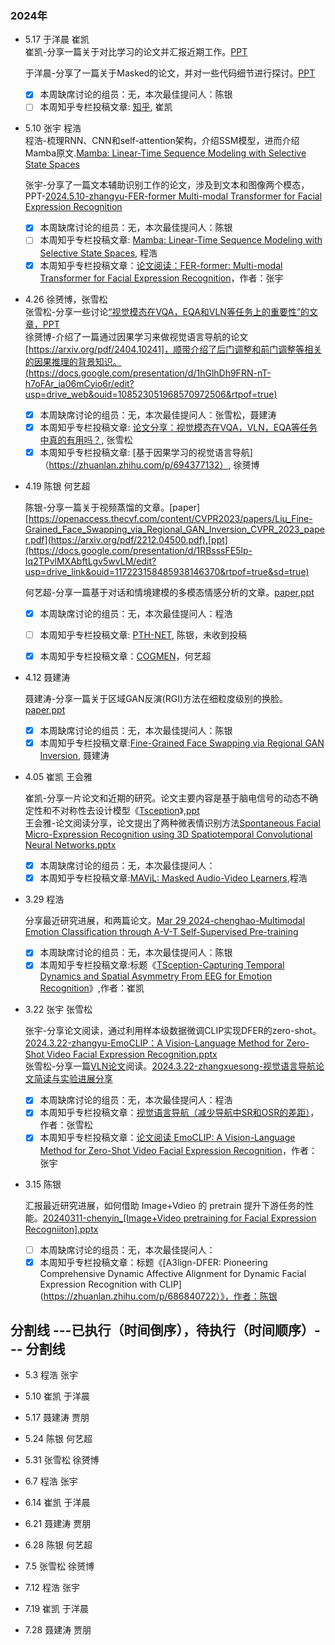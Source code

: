 
### 2024年
- 5.17 于洋晨  崔凯\
  崔凯-分享一篇关于对比学习的论文并汇报近期工作。[PPT](https://docs.google.com/presentation/d/1I3aUK5ntGIGGEVg7OET9vYTDzxRtAPA9/edit#slide=id.p1)

  于洋晨-分享了一篇关于Masked的论文，并对一些代码细节进行探讨。[PPT](https://docs.google.com/presentation/d/1I3aUK5ntGIGGEVg7OET9vYTDzxRtAPA9/edit#slide=id.p1)
  
  - [x] 本周缺席讨论的组员：无，本次最佳提问人：陈银
  - [ ] 本周知乎专栏投稿文章: [知乎](https://zhuanlan.zhihu.com/p/698099502), 崔凯

- 5.10 张宇 程浩\
  程浩-梳理RNN、CNN和self-attention架构，介绍SSM模型，进而介绍Mamba原文.[Mamba: Linear-Time Sequence Modeling with Selective State Spaces](https://docs.google.com/presentation/d/1F0Co522rU__xKtRG7Zqe7NEAe36qqB4J/edit#slide=id.p1)

  张宇-分享了一篇文本辅助识别工作的论文，涉及到文本和图像两个模态，PPT-[2024.5.10-zhangyu-FER-former Multi-modal Transformer for Facial Expression Recognition](https://docs.google.com/presentation/d/15vC7855D_LFRTcQ8N1DpxB_z08ab0gHy/edit?usp=drive_link&ouid=105607574390576704351&rtpof=true&sd=true)
  
  - [x] 本周缺席讨论的组员：无，本次最佳提问人：陈银
  - [ ] 本周知乎专栏投稿文章: [Mamba: Linear-Time Sequence Modeling with Selective State Spaces](https://zhuanlan.zhihu.com/p/697357883), 程浩
  - [x] 本周知乎专栏投稿文章：[论文阅读：FER-former: Multi-modal Transformer for Facial Expression Recognition](https://zhuanlan.zhihu.com/p/696439106)，作者：张宇

- 4.26 徐赟博，张雪松   
  张雪松-分享一些讨论[“视觉模态在VQA，EQA和VLN等任务上的重要性”的文章，PPT](https://docs.google.com/presentation/d/11yrPMOLRm0U9azxm2Jb-WfHceKVcVEFG/edit?usp=drive_web&ouid=105694431737350823330&rtpof=true)   
  徐赟博-介绍了一篇通过因果学习来做视觉语言导航的论文[https://arxiv.org/pdf/2404.10241]，顺带介绍了后门调整和前门调整等相关的因果推理的背景知识。(https://docs.google.com/presentation/d/1hGlhDh9FRN-nT-h7oFAr_ia06mCyio6r/edit?usp=drive_web&ouid=108523051968570972506&rtpof=true)
  - [x] 本周缺席讨论的组员：无，本次最佳提问人：张雪松，聂建涛
  - [x] 本周知乎专栏投稿文章: [论文分享：视觉模态在VQA，VLN，EQA等任务中真的有用吗？](https://zhuanlan.zhihu.com/p/694329491), 张雪松
  - [x] 本周知乎专栏投稿文章: [基于因果学习的视觉语言导航]（https://zhuanlan.zhihu.com/p/694377132）, 徐赟博
  
- 4.19	陈银 何艺超
  
  陈银-分享一篇关于视频蒸馏的文章。[paper][https://openaccess.thecvf.com/content/CVPR2023/papers/Liu_Fine-Grained_Face_Swapping_via_Regional_GAN_Inversion_CVPR_2023_paper.pdf](https://arxiv.org/pdf/2212.04500.pdf),[ppt](https://docs.google.com/presentation/d/1RBsssFE5lp-Iq2TPvlMXAbftLgv5wvLM/edit?usp=drive_link&ouid=117223158485938146370&rtpof=true&sd=true)

  何艺超-分享一篇基于对话和情境建模的多模态情感分析的文章。[paper](https://arxiv.org/abs/2205.02455),[ppt](https://docs.google.com/presentation/d/1AL8QtHZo965MSr1Mhs6AvvgiAs-iifmP/edit#slide=id.p3)
  - [x] 本周缺席讨论的组员：无，本次最佳提问人：程浩
  - [ ] 本周知乎专栏投稿文章: [PTH-NET](https://zhuanlan.zhihu.com/p/693939726?), 陈银，未收到投稿
  - [x] 本周知乎专栏投稿文章：[COGMEN](https://zhuanlan.zhihu.com/p/692989727)，何艺超
 
      
- 4.12	聂建涛
  
  聂建涛-分享一篇关于区域GAN反演(RGI)方法在细粒度级别的换脸。[paper](https://openaccess.thecvf.com/content/CVPR2023/papers/Liu_Fine-Grained_Face_Swapping_via_Regional_GAN_Inversion_CVPR_2023_paper.pdf),[ppt](https://docs.google.com/presentation/d/18mptJJIrZ_3WrVLHL9qSd5Bf4XcPop8u/edit#slide=id.p5)

  - [x] 本周缺席讨论的组员：无，本次最佳提问人：陈银
  - [x] 本周知乎专栏投稿文章:[Fine-Grained Face Swapping via Regional GAN Inversion](https://zhuanlan.zhihu.com/p/693977227?), 聂建涛

- 4.05	崔凯 王会雅
  
  崔凯-分享一片论文和近期的研究。论文主要内容是基于脑电信号的动态不确定性和不对称性去设计模型《[Tsception](https://ieeexplore.ieee.org/stamp/stamp.jsp?arnumber=9762054)》,[ppt](https://docs.google.com/presentation/d/13yxf6I43vWx6IluOKf6ajXWniQ4kv8PR/edit#slide=id.p1)\
  王会雅-论文阅读分享，论文提出了两种微表情识别方法[Spontaneous Facial Micro-Expression Recognition using 3D Spatiotemporal Convolutional Neural Networks.pptx](https://docs.google.com/presentation/d/1rVP3C3CYJbvDkcPxy-fRLl9Yxp38Sblt/edit#slide=id.p1)

  - [x] 本周缺席讨论的组员：无，本次最佳提问人：
  - [x] 本周知乎专栏投稿文章:[MAViL: Masked Audio-Video Learners](https://zhuanlan.zhihu.com/p/690067209),程浩

- 3.29	程浩
  
  分享最近研究进展，和两篇论文。[Mar 29 2024-chenghao-Multimodal Emotion Classification through A-V-T Self-Supervised Pre-training](https://docs.google.com/presentation/d/1BCs9gJBQT6WDJNJvgFemcnAdVXwj420-/edit#slide=id.p1)
  - [x] 本周缺席讨论的组员：无，本次最佳提问人：陈银
  - [x] 本周知乎专栏投稿文章:标题《[TSception-Capturing Temporal Dynamics and Spatial Asymmetry From EEG for Emotion Recognition](https://zhuanlan.zhihu.com/p/689915437)》,作者：崔凯

- 3.22	张宇  张雪松

   张宇-分享论文阅读，通过利用样本级数据微调CLIP实现DFER的zero-shot。[2024.3.22-zhangyu-EmoCLIP：A Vision-Language Method for Zero-Shot Video Facial Expression Recognition.pptx](https://docs.google.com/presentation/d/1975ZbUKVx5SspaQMcvliktTzeW3Oj72H/edit#slide=id.p19)\
   张雪松-分享一篇[VLN论文](https://zhuanlan.zhihu.com/p/687858582)阅读。[2024.3.22-zhangxuesong-视觉语言导航论文简读与实验进展分享](https://docs.google.com/presentation/d/11n3r1AjDne3mC-SHHOa5dtCaxiVamIoD/edit#slide=id.p10)
  - [x] 本周缺席讨论的组员：无，本次最佳提问人：程浩
  - [x] 本周知乎专栏投稿文章：[视觉语言导航（减少导航中SR和OSR的差距）](https://zhuanlan.zhihu.com/p/687858582)，作者：张雪松
  - [x] 本周知乎专栏投稿文章：[论文阅读 EmoCLIP: A Vision-Language Method for Zero-Shot Video Facial Expression Recognition](https://zhuanlan.zhihu.com/p/688058784)，作者：张宇
                
- 3.15	陈银

  汇报最近研究进展，如何借助 Image+Vdieo 的 pretrain 提升下游任务的性能。[20240311-chenyin_[Image+Video pretraining for Facial Expression Recogniiton].pptx](https://docs.google.com/presentation/d/1Dz8lLmPg-xF-MkoRCYIs4Ug-gJk4tDBm/edit#slide=id.p23)
  - [ ] 本周缺席讨论的组员：无，本次最佳提问人：
  - [x] 本周知乎专栏投稿文章：标题《[A3lign-DFER: Pioneering Comprehensive Dynamic Affective Alignment for Dynamic Facial Expression Recognition with CLIP](https://zhuanlan.zhihu.com/p/686840722）》，作者：陈银
        
分割线 ---已执行（时间倒序），待执行（时间顺序）--- 分割线
---

  
  
-  5.3	程浩 张宇

-  5.10 崔凯 于洋晨
  
-  5.17	聂建涛 贾朋
  
-  5.24	陈银 何艺超
  
-  5.31	张雪松 徐赟博
  
-  6.7	程浩 张宇
  
-  6.14	崔凯 于洋晨
  
-  6.21	聂建涛 贾朋
  
-  6.28	陈银 何艺超
  
-  7.5	张雪松 徐赟博
  
-  7.12	程浩 张宇
  
-  7.19	崔凯 于洋晨
  
-  7.28	聂建涛 贾朋
